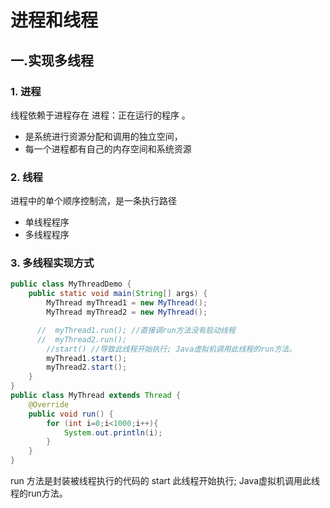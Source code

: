 # 进程和线程
## 一.实现多线程
### 1.  进程
 线程依赖于进程存在
 进程：正在运行的程序 。
+  是系统进行资源分配和调用的独立空间，
+  每一个进程都有自己的内存空间和系统资源
### 2. 线程
进程中的单个顺序控制流，是一条执行路径
+   单线程程序
+   多线程程序
### 3. 多线程实现方式
```java
public class MyThreadDemo {
    public static void main(String[] args) {
        MyThread myThread1 = new MyThread();
        MyThread myThread2 = new MyThread();

      //  myThread1.run(); //直接调run方法没有启动线程
      //  myThread2.run();
        //start() //导致此线程开始执行; Java虚拟机调用此线程的run方法。
        myThread1.start();
        myThread2.start();
    }
}
public class MyThread extends Thread {
    @Override
    public void run() {
        for (int i=0;i<1000;i++){
            System.out.println(i);
        }
    }
}
```
run 方法是封装被线程执行的代码的
start 此线程开始执行; Java虚拟机调用此线程的run方法。

### 

